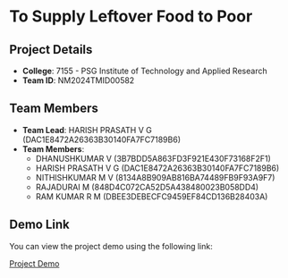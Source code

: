 # To Supply Leftover Food to Poor

## Project Details

- **College**: 7155 - PSG Institute of Technology and Applied Research
- **Team ID**: NM2024TMID00582

## Team Members

- **Team Lead**: HARISH PRASATH V G (DAC1E8472A26363B30140FA7FC7189B6)
- **Team Members**:
  - DHANUSHKUMAR V (3B7BDD5A863FD3F921E430F73168F2F1)
  - HARISH PRASATH V G (DAC1E8472A26363B30140FA7FC7189B6)
  - NITHISHKUMAR M V (8134A8B909AB816BA74489FB9F93A9F7)
  - RAJADURAI M (848D4C072CA52D5A438480023B058DD4)
  - RAM KUMAR R M (DBEE3DEBECFC9459EF84CD136B28403A)

## Demo Link

You can view the project demo using the following link:

[Project Demo](https://drive.google.com/file/d/17n5grU0-ts2hgS0Wnag95gSLUrW9fvEB/view?usp=sharingg)
